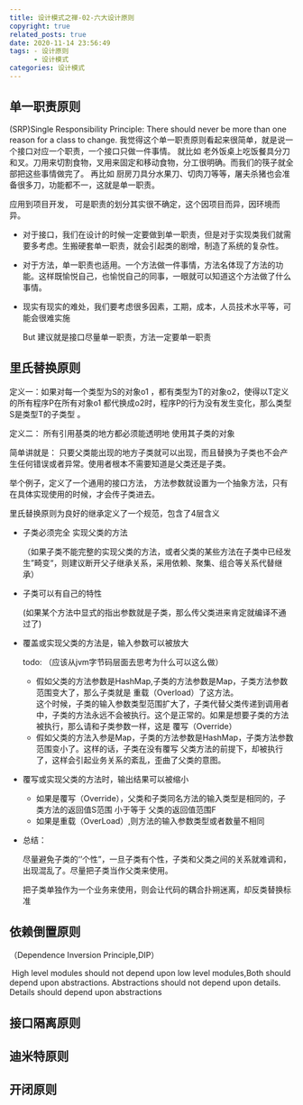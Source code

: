 ```yaml
---
title: 设计模式之禅-02-六大设计原则
copyright: true
related_posts: true
date: 2020-11-14 23:56:49
tags: - 设计原则
      - 设计模式
categories: 设计模式
---
```

## 单一职责原则
 (SRP)Single Responsibility Principle:
 There should never be more than one reason for a class to change.
 我觉得这个单一职责原则看起来很简单，就是说一个接口对应一个职责，一个接口只做一件事情。
 就比如 老外饭桌上吃饭餐具分刀和叉。刀用来切割食物，叉用来固定和移动食物，分工很明确。而我们的筷子就全部把这些事情做完了。
 再比如 厨房刀具分水果刀、切肉刀等等，屠夫杀猪也会准备很多刀，功能都不一，这就是单一职责。

应用到项目开发， 可是职责的划分其实很不确定，这个因项目而异，因环境而异。

 - 对于接口，我们在设计的时候一定要做到单一职责，但是对于实现类我们就需要多考虑。生搬硬套单一职责，就会引起类的剧增，制造了系统的复杂性。

 - 对于方法，单一职责也适用。一个方法做一件事情，方法名体现了方法的功能。这样既愉悦自己，也愉悦自己的同事，一眼就可以知道这个方法做了什么事情。

 - 现实有现实的难处，我们要考虑很多因素，工期，成本，人员技术水平等，可能会很难实施

   But 建议就是接口尽量单一职责，方法一定要单一职责



## 里氏替换原则

定义一：如果对每一个类型为S的对象o1 ，都有类型为T的对象o2，使得以T定义的所有程序P在所有对象o1 都代换成o2时，程序P的行为没有发生变化，那么类型S是类型T的子类型 。

定义二：  所有引用基类的地方都必须能透明地 使用其子类的对象

简单讲就是： 只要父类能出现的地方子类就可以出现，而且替换为子类也不会产生任何错误或者异常。使用者根本不需要知道是父类还是子类。

举个例子，定义了一个通用的接口方法， 方法参数就设置为一个抽象方法，只有在具体实现使用的时候，才会传子类进去。

里氏替换原则为良好的继承定义了一个规范，包含了4层含义

- 子类必须完全 实现父类的方法

  （如果子类不能完整的实现父类的方法，或者父类的某些方法在子类中已经发生”畸变“，则建议断开父子继承关系，采用依赖、聚集、组合等关系代替继承）

- 子类可以有自己的特性

  (如果某个方法中显式的指出参数就是子类，那么传父类进来肯定就编译不通过了)

- 覆盖或实现父类的方法是，输入参数可以被放大

  todo: （应该从jvm字节码层面去思考为什么可以这么做）

  - 假如父类的方法参数是HashMap,子类的方法参数是Map，子类方法参数范围变大了，那么子类就是 重载（Overload）了这方法。      
    这个时候，子类的输入参数类型范围扩大了，子类代替父类传递到调用者中，子类的方法永远不会被执行。这个是正常的。如果是想要子类的方法被执行，那么请和子类参数一样，这是 覆写（Override）
  - 假如父类的方法入参是Map，子类的方法参数是HashMap，子类方法参数范围变小了。这样的话，子类在没有覆写 父类方法的前提下，却被执行了，这样会引起业务关系的紊乱，歪曲了父类的意图。

  

- 覆写或实现父类的方法时，输出结果可以被缩小 

  - 如果是覆写（Override），父类和子类同名方法的输入类型是相同的，子类方法的返回值S范围  小于等于 父类的返回值范围F
  - 如果是重载（OverLoad）,则方法的输入参数类型或者数量不相同

  

- 总结：

  尽量避免子类的‘’个性”，一旦子类有个性，子类和父类之间的关系就难调和，出现混乱了。尽量把子类当作父类来使用。

  把子类单独作为一个业务来使用，则会让代码的耦合扑朔迷离，却反类替换标准



## 依赖倒置原则

（Dependence Inversion Principle,DIP）

​	High level modules should not depend upon low level modules,Both should depend upon abstractions. Abstractions should not depend upon details. Details should depend upon abstractions

## 接口隔离原则
## 迪米特原则
## 开闭原则

